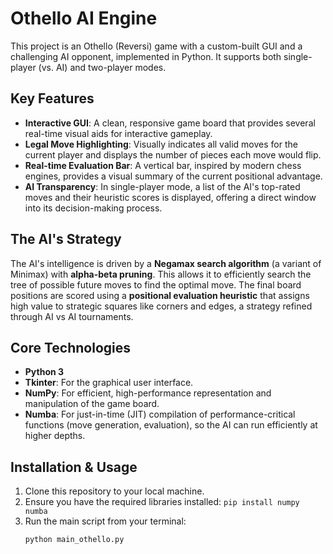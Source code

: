 # Othello AI Engine

This project is an Othello (Reversi) game with a custom-built GUI and a challenging AI opponent, implemented in Python. It supports both single-player (vs. AI) and two-player modes. 

## Key Features

- **Interactive GUI**: A clean, responsive game board that provides several real-time visual aids for interactive gameplay.
- **Legal Move Highlighting**: Visually indicates all valid moves for the current player and displays the number of pieces each move would flip.
- **Real-time Evaluation Bar**: A vertical bar, inspired by modern chess engines, provides a visual summary of the current positional advantage.
- **AI Transparency**: In single-player mode, a list of the AI's top-rated moves and their heuristic scores is displayed, offering a direct window into its decision-making process.

## The AI's Strategy

The AI's intelligence is driven by a **Negamax search algorithm** (a variant of Minimax) with **alpha-beta pruning**. This allows it to efficiently search the tree of possible future moves to find the optimal move. The final board positions are scored using a **positional evaluation heuristic** that assigns high value to strategic squares like corners and edges, a strategy refined through AI vs AI tournaments.

## Core Technologies

- **Python 3**
- **Tkinter**: For the graphical user interface.
- **NumPy**: For efficient, high-performance representation and manipulation of the game board.
- **Numba**: For just-in-time (JIT) compilation of performance-critical functions (move generation, evaluation), so the AI can run efficiently at higher depths.

## Installation & Usage

1.  Clone this repository to your local machine.
2.  Ensure you have the required libraries installed: `pip install numpy numba`
3.  Run the main script from your terminal:
    ```bash
    python main_othello.py
    ```
